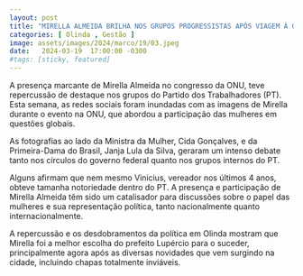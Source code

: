 ```yaml
---
layout: post
title: "MIRELLA ALMEIDA BRILHA NOS GRUPOS PROGRESSISTAS APÓS VIAGEM À ONU"
categories: [ Olinda , Gestão ]
image: assets/images/2024/marco/19/03.jpeg
date:   2024-03-19  17:00:00 -0300
#tags: [sticky, featured]
---
```

A presença marcante de Mirella Almeida no congresso da ONU, teve repercussão de destaque nos grupos do Partido dos Trabalhadores (PT). Esta semana, as redes sociais foram inundadas com as imagens de Mirella durante o evento na ONU, que abordou a participação das mulheres em questões globais.

As fotografias ao lado da Ministra da Mulher, Cida Gonçalves, e da Primeira-Dama do Brasil, Janja Lula da Silva, geraram um intenso debate tanto nos círculos do governo federal quanto nos grupos internos do PT.

Alguns afirmam que nem mesmo Vinicius, vereador nos últimos 4 anos, obteve tamanha notoriedade dentro do PT. A presença e participação de Mirella Almeida têm sido um catalisador para discussões sobre o papel das mulheres e sua representação política, tanto nacionalmente quanto internacionalmente.

A repercussão e os desdobramentos da política em Olinda mostram que Mirella foi a melhor escolha do prefeito Lupércio para o suceder, principalmente agora após as diversas novidades que vem surgindo na cidade, incluindo chapas totalmente inviáveis.